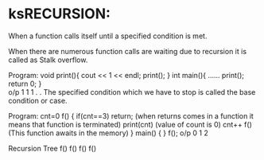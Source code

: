 # ksRECURSION:
When a function calls itself until a specified condition is met.

When there are numerous function calls are waiting due to recursion it is called as Stalk overflow.

Program:
 void print(){
cout << 1 << endl;
print();
}
int main(){
……
print();
return 0;
}          
o/p
1
1
1
.
.
The specified condition which we have to stop is called the base condition or case. 

Program:
cnt=0
f()
{
if(cnt==3)
return;      (when returns comes in a function it means that function is terminated)
print(cnt)     (value of count is 0)
cnt++
f()            (This function awaits in the memory)
}
main()
{
}
f();
o/p
0
1
2

Recursion Tree
       f()
      f()
    f()
  f()



